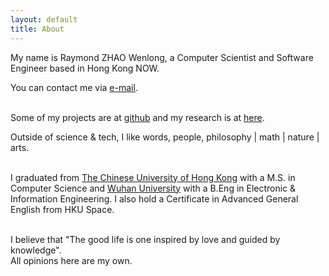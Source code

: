 ```yaml
---
layout: default
title: About
---
```

My name is Raymond ZHAO Wenlong, a Computer Scientist and Software Engineer based in Hong Kong NOW.    

You can contact me via [e-mail](wenlzhao@gmail.com).  
<br>


Some of my projects are at [github](https://github.com/muyun) and my research is at [here](http://muyun.github.io/research/).  

Outside of science & tech, I like words, people, philosophy | math | nature | arts.    
<br> 

I graduated from [The Chinese University of Hong Kong](http://www.cuhk.edu.hk/english/index.html) with a M.S. in Computer Science and [Wuhan University](https://www.sciencemag.org/collections/celebrating-125-years-academic-excellence-wuhan-university-1893-2018?fbclid=IwAR0RzFSkpxaI8wk61JDnE7p6SWr7SlKXLyoFHkrg4-iqKGiRyE2gZfaGl8s) with a B.Eng in Electronic & Information Engineering. I also hold a Certificate in Advanced General English from HKU Space.     
<br>  
 
I believe that "The good life is one inspired by love and guided by knowledge".   
All opinions here are my own.    
<br> 






